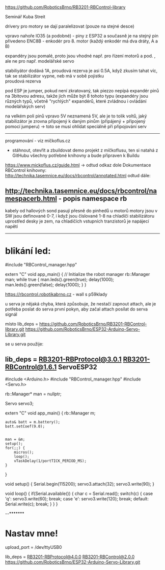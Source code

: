 https://github.com/RoboticsBrno/RB3201-RBControl-library

Seminář Kuba Streit 

drivery pro motory se dají paralelizovat (pouze na stejné desce)

vpravo nahoře 
IO35 (a podobné) - piny z ESP32 a současně je na stejný pin přivedeno ENC8B - enkodér pro 8. motor (každý enkodér má dva dráty, A a B)

expandéry jsou pomalé, proto jsou vhodné např. pro řízení motorů a pod. , ale ne pro např. modelářské servo 

stabiliyátor dodává 1A, proudová rezerva je asi 0.5A, když zkusím tahat víc, tak se stabilizátor vypne, neb má v sobě pojistku  
proudová rezerva 

pod ESP je jumper, pokud není zkratovaný, tak piezzo nepípá 
expandér pinů na 3bitovou adresu, takže jich může být 8 tohoto typu (expandéry jsou různých typů, včetně "rychlých" expandérů, které zvládnou i ovládání modelářských serv) 

na velkém poli pinů vpravo 5V neznamená 5V, ale je to tolik voltů, jaký stabilizátor je zrovna připojený k daným pinům (připájený + připojený pomocí jumperu) -> toto se musí ohlídat speciálně při připojování serv 

---------------
programování - viz míčkoflus.cz
- stáhnout, otevřít a zbuildovat demo projekt z míčkoflusu, ten si natahá z GitHubu všechny potřebné knihovny a bude připraven k Buildu 




https://www.mickoflus.cz/guide.html -> odtud odkaz dole Dokumentace RBControl knihovny:
http://technika.tasemnice.eu/docs/rbcontrol/annotated.html odtud dále: 

http://technika.tasemnice.eu/docs/rbcontrol/namespacerb.html - popis namespace rb
----------------------------
kabely od hallových sond pasují přesně do pinhedů u motorů 
motory jsou v SW jsou definované 0-7, i když jsou číslované 1-8 
na chladiči stabilizátoru uprostřed desky je zem, na chladičích vstupních tranzistorů je napájecí napětí 


-----------------
# blikání led: 

#include "RBControl_manager.hpp"

extern "C" void app_main() {
    // Initialize the robot manager
    rb::Manager man;
	while true {
		man.leds().green(true);
		delay(1000);
		man.leds().green(false);
		delay(1000); 
	}
}

https://rbcontrol.robotikabrno.cz - wall s p59klady 

u serva je nějaká chyba, která způsobuje, že nestačí zapnout attach, ale je potřeba poslat do serva první pokyn, aby začal attach posílat do serva signál 

místo 
lib_deps =
    https://github.com/RoboticsBrno/RB3201-RBControl-library.git
    https://github.com/RoboticsBrno/ESP32-Arduino-Servo-Library.git

se u serva použije: 

lib_deps =
    RB3201-RBProtocol@3.0.1
    RB3201-RBControl@1.6.1
    ServoESP32
------------------------------------------

#include <Arduino.h>
#include "RBControl_manager.hpp"
#include <Servo.h>

rb::Manager* man = nullptr;

Servo servo3;

extern "C" void app_main()
{
    rb::Manager m;
    
    auto& batt = m.battery();
    batt.setCoef(9.0);


    man = &m;
    setup();
    for(;;) {
        micros();
        loop();
        vTaskDelay(1/portTICK_PERIOD_MS);
    }
}

void setup() {
    Serial.begin(115200);
    servo3.attach(32);
    servo3.write(90);
}


void loop() {
    if(Serial.available()) {
        char c = Serial.read();
        switch(c) {
            case 'q':
                servo3.write(60);
                break;
            case 'e':
                servo3.write(120);
                break;
            default:
                Serial.write(c);
                break;
        }
    }
}

--*******

# Nastav mne!
upload_port = /dev/ttyUSB0

lib_deps =
    RB3201-RBProtocol@4.0.0
    RB3201-RBControl@2.0.0
    https://github.com/RoboticsBrno/ESP32-Arduino-Servo-Library.git




